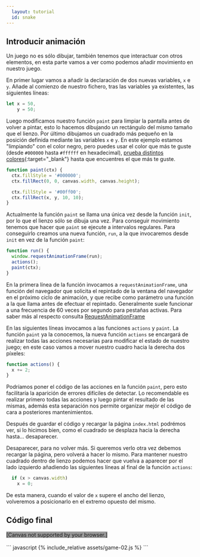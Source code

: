 ```yaml
---
  layout: tutorial
  id: snake
---
```


## Introducir animación

Un juego no es sólo dibujar, también tenemos que interactuar con otros elementos, en esta parte vamos a ver como podemos añadir
movimiento en nuestro juego.

En primer lugar vamos a añadir la declaración de dos nuevas variables, `x` e `y`. Añade al comienzo de nuestro fichero, tras las
variables ya existentes, las siguientes líneas:

``` javascript
let x = 50,
    y = 50;
```

Luego modificamos nuestro función `paint` para limpiar la pantalla antes de volver a pintar, esto lo hacemos dibujando un
rectángulo del mismo tamaño que el lienzo. Por último dibujamos un cuadrado más pequeño en la posición definida mediante las
variables `x` e `y`. En este ejemplo estamos "limpiando" con el color negro, pero puedes usar el color que más te guste (desde
`#000000` hasta `#ffffff` en hexadecimal), [prueba distintos colores](https://www.w3schools.com/colors/colors_rgb.asp){:target="\_blank"}
hasta que encuentres el que más te guste.

``` javascript
function paint(ctx) {
  ctx.fillStyle = '#000000';
  ctx.fillRect(0, 0, canvas.width, canvas.height);

  ctx.fillStyle = '#00ff00';
  ctx.fillRect(x, y, 10, 10);
}
```

Actualmente la función `paint` se llama una única vez desde la función `init`, por lo que el lienzo sólo se dibuja una vez. Para
conseguir movimiento tenemos que hacer que `paint` se ejecute a intervalos regulares. Para conseguirlo creamos una nueva función,
`run`, a la que invocaremos desde `init` en vez de la función `paint`:

``` javascript
function run() {
  window.requestAnimationFrame(run);
  actions();
  paint(ctx);
}
```

En la primera línea de la función invocamos a `requestAnimationFrame`, una función del navegador que solicita el repintado de la
ventana del navegador en el próximo ciclo de animación, y que recibe como parámetro una función a la que llama antes de efectuar
el repintado. Generalmente suele funcionar a una frecuencia de 60 veces por segundo para pestañas activas. Para saber más al
respecto consulta [RequestAnimationFrame](./part-07.html)

En las siguientes líneas invocamos a las funciones `actions` y `paint`. La función `paint` ya la conocemos, la nueva función
`actions` se encargará de realizar todas las acciones necesarias para modificar el estado de nuestro juego; en este caso vamos
a mover nuestro cuadro hacia la derecha dos píxeles:

``` javascript
function actions() {
  x += 2;
}
```

Podríamos poner el código de las acciones en la función `paint`, pero esto facilitaría la aparición de errores difíciles de
detectar. Lo recomendable es realizar primero todas las acciones y luego pintar el resultado de las mismas, además esta separación
nos permite organizar mejór el código de cara a posteriores mantenimientos.

Después de guardar el código y recargar la página `index.html` podrémos ver, si lo hicimos bien, como el cuadrado se desplaza
hacia la derecha hasta... desaparecer.

Desaparecer, para no volver más. Si queremos verlo otra vez debemos recargar la página, pero volverá a hacer lo mismo. Para
mantener nuestro cuadrado dentro de lienzo podemos hacer que vuelva a aparecer por el lado izquierdo añadiendo las siguientes
líneas al final de la función `actions`:

``` javascript
  if (x > canvas.width)
    x = 0;
```

De esta manera, cuando el valor de `x` supere el ancho del lienzo, volveremos a posicionarlo en el extremo opuesto del mismo.


## Código final

<div class="game_example">
  <script type="application/javascript" src="assets/game-02.js"></script>
  <canvas id="canvas" width="700" height="350" style="background:#999">[Canvas not supported by your browser.]</canvas>
</div>
<div>&nbsp;</div>
``` javascript
{% include_relative assets/game-02.js %}
```
